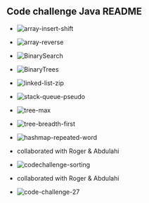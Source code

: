 ## Code challenge Java README

- ![array-insert-shift](/imgs/array-insert-shift.png)

- ![array-reverse](/imgs/array-reverse.png)

- ![BinarySearch](/imgs/BinarySearch.png)

- ![BinaryTrees](/imgs/BinaryTrees.png)

- ![linked-list-zip](/imgs/linked-list-zip.png)

- ![stack-queue-pseudo](/imgs/stack-queue-pseudo.png)

- ![tree-max](/imgs/tree-max-16.png)

- ![tree-breadth-first](/imgs/tree-breadth-first.png)

- ![hashmap-repeated-word](/imgs/hashmap-repeated-word.jpg)
- collaborated with Roger & Abdulahi
- ![codechallenge-sorting](/imgs/codechallenge-sorting.jpg)
- collaborated with Roger & Abdulahi
- ![code-challenge-27](/imgs/code-challenge-27.jpg)
